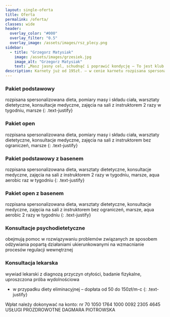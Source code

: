 ```yaml
---
layout: single-oferta
title: Oferta
permalink: /oferta/
classes: wide
header:
  overlay_color: "#000"
  overlay_filter: "0.5"
  overlay_image: /assets/images/rsz_plecy.png
sidebar:
  - title: "Grzegorz Matysiak"
    image: /assets/images/grzesiek.jpg
    image_alt: "Grzegorz Matysiak"
    text: „Masz jasny cel, schudnąć i poprawić kondycję – To jest klub właśnie dla Ciebie. Dagmara wskaże Ci jak to osiągnąć. Nasze wspaniałe trenerki zatroszczą się o odpowiednią dawkę ruchu, od klubowiczów dostaniesz nieograniczone wsparcie, dobre słowo i bardzo dużo uśmiechu. Dzięki wspaniałym osobom w klubie i odrobinie determinacji w pół roku zrzuciłem 25kg. Drogie Panie i Panowie – naprawdę się da”
description: Karnety już od 195zł. – w cenie karnetu rozpisana spersonalizowana dieta na każdy dzień, pomiary masy i składu ciała, warsztaty dietetyczne, konsultacje medyczne, zajęcia na sali z instruktorem, opcjonalnie zajęcia na basenie. Konsultacje psychodietetyczne już od 60zł.
---
```



### Pakiet podstawowy
rozpisana spersonalizowana dieta, pomiary masy i składu ciała, warsztaty dietetyczne, konsultacje medyczne, zajęcia na sali z instruktorem 2 razy w tygodniu, marsze
{: .text-justify}
### Pakiet open
rozpisana spersonalizowana dieta, pomiary masy i składu ciała, warsztaty dietetyczne, konsultacje medyczne, zajęcia na sali z instruktorem bez ograniczeń, marsze
{: .text-justify}
### Pakiet podstawowy z basenem
rozpisana spersonalizowana dieta, warsztaty dietetyczne, konsultacje medyczne, zajęcia na sali z instruktorem 2 razy w tygodniu, marsze, aqua aerobic raz w tygodniu
{: .text-justify}
### Pakiet open z basenem
rozpisana spersonalizowana dieta, warsztaty dietetyczne, konsultacje medyczne, zajęcia na sali z instruktorem bez ograniczeń, marsze, aqua aerobic 2 razy w tygodniu
{: .text-justify}
### Konsultacje psychodietetyczne
obejmują pomoc w rozwiązywaniu problemów związanych ze sposobem odżywiania popartą działaniami ukierunkowanymi na wzmacnianie procesów regulacji wewnętrznej
### Konsultacja lekarska
wywiad lekarski z diagnozą przyczyn otyłości, badanie fizykalne, uproszczona próba wydolnościowa

* w przypadku diety eliminacyjnej – dopłata od 50 do 150zł/m-c
{: .text-justify}

Wpłat należy dokonywać na konto:
nr 70 1050 1764 1000 0092 2305 4645
USŁUGI PROZDROWOTNE DAGMARA PIOTROWSKA

